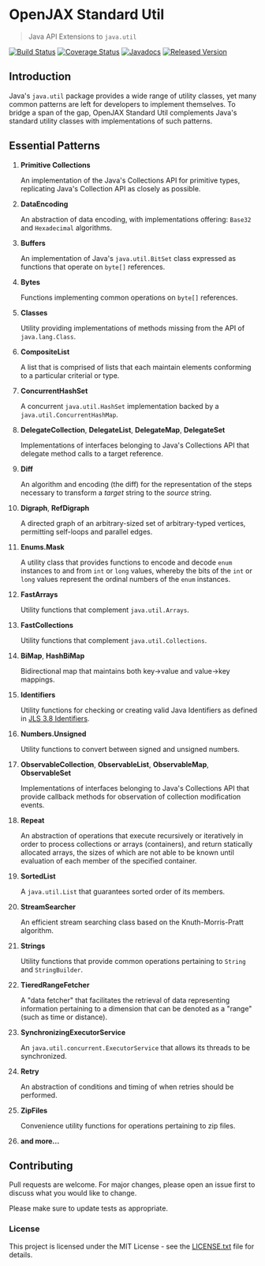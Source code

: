 # OpenJAX Standard Util

> Java API Extensions to `java.util`

[![Build Status](https://travis-ci.org/openjax/standard-util.png)](https://travis-ci.org/openjax/standard-util)
[![Coverage Status](https://coveralls.io/repos/github/openjax/standard-util/badge.svg)](https://coveralls.io/github/openjax/standard-util)
[![Javadocs](https://www.javadoc.io/badge/org.openjax.standard/util.svg)](https://www.javadoc.io/doc/org.openjax.standard/util)
[![Released Version](https://img.shields.io/maven-central/v/org.openjax.standard/util.svg)](https://mvnrepository.com/artifact/org.openjax.standard/util)

## Introduction

Java's `java.util` package provides a wide range of utility classes, yet many common patterns are left for developers to implement themselves. To bridge a span of the gap, OpenJAX Standard Util complements Java's standard utility classes with implementations of such patterns.

## Essential Patterns

1. **Primitive Collections**

    An implementation of the Java's Collections API for primitive types, replicating Java's Collection API as closely as possible.

2. **DataEncoding**

    An abstraction of data encoding, with implementations offering: `Base32` and `Hexadecimal` algorithms.

3. **Buffers**

    An implementation of Java's `java.util.BitSet` class expressed as functions that operate on `byte[]` references.

4. **Bytes**

    Functions implementing common operations on `byte[]` references.

5. **Classes**

    Utility providing implementations of methods missing from the API of `java.lang.Class`.

6. **CompositeList**

    A list that is comprised of lists that each maintain elements conforming to a particular criterial or type.

7. **ConcurrentHashSet**

    A concurrent `java.util.HashSet` implementation backed by a `java.util.ConcurrentHashMap`.

8. **DelegateCollection**, **DelegateList**, **DelegateMap**, **DelegateSet**

    Implementations of interfaces belonging to Java's Collections API that delegate method calls to a target reference.

9. **Diff**

    An algorithm and encoding (the diff) for the representation of the steps necessary to transform a _target_ string to the _source_ string.

10. **Digraph**, **RefDigraph**

    A directed graph of an arbitrary-sized set of arbitrary-typed vertices, permitting self-loops and parallel edges.

11. **Enums.Mask**

    A utility class that provides functions to encode and decode `enum` instances to and from `int` or `long` values, whereby the bits of the `int` or `long` values represent the ordinal numbers of the `enum` instances.

12. **FastArrays**

    Utility functions that complement `java.util.Arrays`.

13. **FastCollections**

    Utility functions that complement `java.util.Collections`.

14. **BiMap**, **HashBiMap**

    Bidirectional map that maintains both key-&gt;value and value-&gt;key mappings.

15. **Identifiers**

    Utility functions for checking or creating valid Java Identifiers as defined in <a href="https://docs.oracle.com/javase/specs/jls/se7/html/jls-3.html#jls-3.8">JLS 3.8 Identifiers</a>.

16. **Numbers.Unsigned**

    Utility functions to convert between signed and unsigned numbers.

17. **ObservableCollection**, **ObservableList**, **ObservableMap**, **ObservableSet**

    Implementations of interfaces belonging to Java's Collections API that provide callback methods for observation of collection modification events.

18. **Repeat**

    An abstraction of operations that execute recursively or iteratively in order to process collections or arrays (containers), and return statically allocated arrays, the sizes of which are not able to be known until evaluation of each member of the specified container.

19. **SortedList**

    A `java.util.List` that guarantees sorted order of its members.

20. **StreamSearcher**

    An efficient stream searching class based on the Knuth-Morris-Pratt algorithm.

21. **Strings**

    Utility functions that provide common operations pertaining to `String` and `StringBuilder`.

22. **TieredRangeFetcher**

    A "data fetcher" that facilitates the retrieval of data representing information pertaining to a dimension that can be denoted as a "range" (such as time or distance).

23. **SynchronizingExecutorService**

    An `java.util.concurrent.ExecutorService` that allows its threads to be synchronized.

24. **Retry**

    An abstraction of conditions and timing of when retries should be performed.

25. **ZipFiles**

    Convenience utility functions for operations pertaining to zip files.

26. **and more...**

## Contributing

Pull requests are welcome. For major changes, please open an issue first to discuss what you would like to change.

Please make sure to update tests as appropriate.

### License

This project is licensed under the MIT License - see the [LICENSE.txt](LICENSE.txt) file for details.